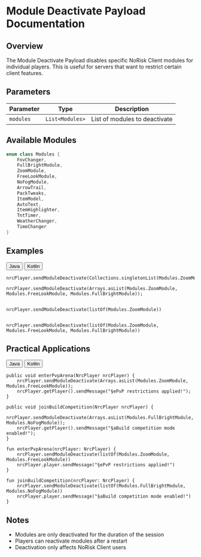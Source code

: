 # Module Deactivate Payload Documentation

## Overview
The Module Deactivate Payload disables specific NoRisk Client modules for individual players. This is useful for servers that want to restrict certain client features.

## Parameters

| Parameter | Type | Description |
|-----------|------|-------------|
| `modules` | `List<Modules>` | List of modules to deactivate |

## Available Modules
```kotlin
enum class Modules {
    FovChanger,         
    FullBrightModule,   
    ZoomModule,         
    FreeLookModule,     
    NoFogModule,        
    ArrowTrail,         
    PackTweaks,         
    ItemModel,          
    AutoText,           
    ItemHighlighter,    
    TntTimer,           
    WeatherChanger,     
    TimeChanger         
}
```

## Examples

<div class="code-tab-wrapper">
  <div class="code-tab-buttons">
    <button class="code-tab-button active" data-tab="java">Java</button>
    <button class="code-tab-button" data-tab="kotlin">Kotlin</button>
  </div>

  <div class="code-tab-content">
    <div class="code-tab-panel active" data-tab="java">
      <pre><code class="language-java">nrcPlayer.sendModuleDeactivate(Collections.singletonList(Modules.ZoomModule));</code></pre>
      <pre><code class="language-java">nrcPlayer.sendModuleDeactivate(Arrays.asList(Modules.ZoomModule, Modules.FreeLookModule, Modules.FullBrightModule));</code></pre>
    </div>
    <div class="code-tab-panel" data-tab="kotlin">
      <pre><code class="language-kotlin"> 
nrcPlayer.sendModuleDeactivate(listOf(Modules.ZoomModule))</code></pre>
      <pre><code class="language-kotlin"> 
nrcPlayer.sendModuleDeactivate(listOf(Modules.ZoomModule, Modules.FreeLookModule, Modules.FullBrightModule))</code></pre>
    </div>
  </div>
</div>

## Practical Applications

<div class="code-tab-wrapper">
  <div class="code-tab-buttons">
    <button class="code-tab-button active" data-tab="java">Java</button>
    <button class="code-tab-button" data-tab="kotlin">Kotlin</button>
  </div>

  <div class="code-tab-content">
    <div class="code-tab-panel active" data-tab="java">
      <pre><code class="language-java">public void enterPvpArena(NrcPlayer nrcPlayer) {
    nrcPlayer.sendModuleDeactivate(Arrays.asList(Modules.ZoomModule, Modules.FreeLookModule));
    nrcPlayer.getPlayer().sendMessage("§ePvP restrictions applied!");
}</code></pre>
      <pre><code class="language-java">public void joinBuildCompetition(NrcPlayer nrcPlayer) {
    nrcPlayer.sendModuleDeactivate(Arrays.asList(Modules.FullBrightModule, Modules.NoFogModule));
    nrcPlayer.getPlayer().sendMessage("§aBuild competition mode enabled!");
}</code></pre>
    </div>
    <div class="code-tab-panel" data-tab="kotlin">
      <pre><code class="language-kotlin">fun enterPvpArena(nrcPlayer: NrcPlayer) {
    nrcPlayer.sendModuleDeactivate(listOf(Modules.ZoomModule, Modules.FreeLookModule))
    nrcPlayer.player.sendMessage("§ePvP restrictions applied!")
}
</code></pre>
      <pre><code class="language-kotlin">fun joinBuildCompetition(nrcPlayer: NrcPlayer) {
    nrcPlayer.sendModuleDeactivate(listOf(Modules.FullBrightModule, Modules.NoFogModule))
    nrcPlayer.player.sendMessage("§aBuild competition mode enabled!")
}
</code></pre>
    </div>
  </div>
</div>

## Notes
- Modules are only deactivated for the duration of the session
- Players can reactivate modules after a restart
- Deactivation only affects NoRisk Client users